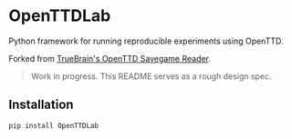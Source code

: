 # OpenTTDLab

Python framework for running reproducible experiments using OpenTTD.

Forked from [TrueBrain's OpenTTD Savegame Reader](https://github.com/TrueBrain/OpenTTD-savegame-reader).

> Work in progress. This README serves as a rough design spec.


## Installation

```shell
pip install OpenTTDLab
```
